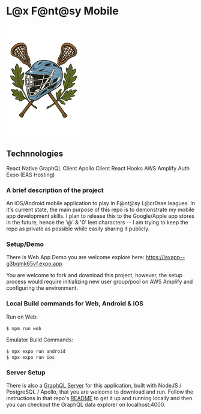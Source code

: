 # L@x F@nt@sy Mobile

![Lax Fan Test Image](/assets/images/laxFan-Logo-01.png)

## Technnologies
React Native
GraphQL Client
Apollo Client
React Hooks
AWS Amplify Auth
Expo (EAS Hosting)


### A brief description of the project
An iOS/Android mobile application to play in F@nt@sy L@cr0sse leagues. In it's current state, the main purpose of this repo is to  demonstrate my mobile app development skills. I plan to release this to the Google/Apple app stores in the future, hence the '@' & '0' leet characters -- I am trying to keep the repo as private as possible while easily sharing it publicly. 

### Setup/Demo

There is Web App Demo you are welcome explore here: https://laxapp--g3bqmk65vf.expo.app

You are welcome to fork and download this project, however, the setup process would require initializing new user group/pool on AWS Amplify and configuring the environment.

### Local Build commands for Web, Android & iOS

Run on Web:
```
$ npm run web
```

Emulator Build Commands:
```
$ npx expo run android
$ npx expo run ios
```

### Server Setup
There is also a [GraphQL Server](https://github.com/jhars/nodejs-graphql-psql-apollo-demo) for this application, built with NodeJS / PostgreSQL / Apollo, that you are welcome to download and run. Follow the instructions in that repo's [README](https://github.com/jhars/nodejs-graphql-psql-apollo-demo) to get it up and running locally and then you can checkout the GraphQL data explorer on localhost:4000.

